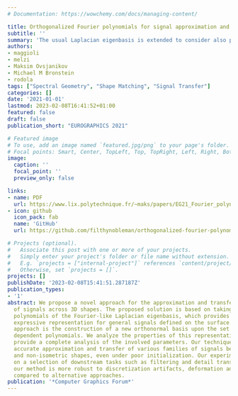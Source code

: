 ```yaml
---
# Documentation: https://wowchemy.com/docs/managing-content/

title: Orthogonalized Fourier polynomials for signal approximation and transfer
subtitle: ''
summary: 'The usual Laplacian eigenbasis is extended to consider also polynomials of the eigenfunctions. The new extended basis has in increased descriptive power in signal reconstruction and transfer tasks, coming at a very reduced cost.'
authors:
- maggioli
- melzi
- Maksim Ovsjanikov
- Michael M Bronstein
- rodola
tags: ["Spectral Geometry", "Shape Matching", "Signal Transfer"]
categories: []
date: '2021-01-01'
lastmod: 2023-02-08T16:41:52+01:00
featured: false
draft: false
publication_short: "EUROGRAPHICS 2021"

# Featured image
# To use, add an image named `featured.jpg/png` to your page's folder.
# Focal points: Smart, Center, TopLeft, Top, TopRight, Left, Right, BottomLeft, Bottom, BottomRight.
image:
  caption: ''
  focal_point: ''
  preview_only: false

links:
- name: PDF
  url: https://www.lix.polytechnique.fr/~maks/papers/EG21_Fourier_polynomials.pdf
- icon: github
  icon_pack: fab
  name: 'GitHub'
  url: https://github.com/filthynobleman/orthogonalized-fourier-polynomial

# Projects (optional).
#   Associate this post with one or more of your projects.
#   Simply enter your project's folder or file name without extension.
#   E.g. `projects = ["internal-project"]` references `content/project/deep-learning/index.md`.
#   Otherwise, set `projects = []`.
projects: []
publishDate: '2023-02-08T15:41:51.287187Z'
publication_types:
- '1'
abstract: We propose a novel approach for the approximation and transfer
  of signals across 3D shapes. The proposed solution is based on taking pointwise
  polynomials of the Fourier-like Laplacian eigenbasis, which provides a compact and
  expressive representation for general signals defined on the surface. Key to our
  approach is the construction of a new orthonormal basis upon the set of these linearly
  dependent polynomials. We analyze the properties of this representation, and further
  provide a complete analysis of the involved parameters. Our technique results in
  accurate approximation and transfer of various families of signals between near-isometric
  and non-isometric shapes, even under poor initialization. Our experiments, showcased
  on a selection of downstream tasks such as filtering and detail transfer, show that
  our method is more robust to discretization artifacts, deformation and noise as
  compared to alternative approaches.
publication: '*Computer Graphics Forum*'
---
```

